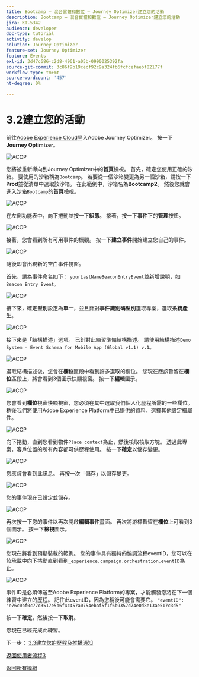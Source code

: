 ```yaml
---
title: Bootcamp — 混合實體和數位 — Journey Optimizer建立您的活動
description: Bootcamp — 混合實體和數位 — Journey Optimizer建立您的活動
jira: KT-5342
audience: developer
doc-type: tutorial
activity: develop
solution: Journey Optimizer
feature-set: Journey Optimizer
feature: Events
exl-id: 3d47c686-c2d8-4961-a05b-0990025392fa
source-git-commit: 3c86f9b19cecf92c9a324fb6fcfcefaebf82177f
workflow-type: tm+mt
source-wordcount: '457'
ht-degree: 0%

---
```


# 3.2建立您的活動

前往[Adobe Experience Cloud](https://experience.adobe.com)登入Adobe Journey Optimizer。 按一下&#x200B;**Journey Optimizer**。

![ACOP](./images/acophome.png)

您將被重新導向到Journey Optimizer中的&#x200B;**首頁**&#x200B;檢視。 首先，確定您使用正確的沙箱。 要使用的沙箱稱為`Bootcamp`。 若要從一個沙箱變更為另一個沙箱，請按一下&#x200B;**Prod**&#x200B;並從清單中選取該沙箱。 在此範例中，沙箱名為&#x200B;**Bootcamp2**。 然後您就會進入沙箱`Bootcamp`的&#x200B;**首頁**&#x200B;檢視。

![ACOP](./images/acoptriglp.png)

在左側功能表中，向下捲動並按一下&#x200B;**組態**。 接著，按一下&#x200B;**事件**&#x200B;下的&#x200B;**管理**&#x200B;按鈕。

![ACOP](./images/acopmenu.png)

接著，您會看到所有可用事件的概觀。 按一下&#x200B;**建立事件**&#x200B;開始建立您自己的事件。

![ACOP](./images/emptyevent.png)

隨後即會出現新的空白事件視窗。

首先，請為事件命名如下： `yourLastNameBeaconEntryEvent`並新增說明，如`Beacon Entry Event`。

![ACOP](./images/eventdescription.png)

接下來，確定&#x200B;**型別**&#x200B;設定為&#x200B;**單一**，並且針對&#x200B;**事件識別碼型別**&#x200B;選取專案，選取&#x200B;**系統產生**。

![ACOP](./images/eventidtype.png)

接下來是「結構描述」選項。 已針對此練習準備結構描述。 請使用結構描述`Demo System - Event Schema for Mobile App (Global v1.1) v.1`。

![ACOP](./images/eventschema.png)

選取結構描述後，您會在&#x200B;**欄位**&#x200B;區段中看到許多選取的欄位。 您現在應該暫留在&#x200B;**欄位**&#x200B;區段上，將會看到3個圖示快顯視窗。 按一下&#x200B;**編輯**&#x200B;圖示。

![ACOP](./images/eventpayload.png)

您會看到&#x200B;**欄位**&#x200B;視窗快顯視窗，您必須在其中選取我們個人化歷程所需的一些欄位。  稍後我們將使用Adobe Experience Platform中已提供的資料，選擇其他設定檔屬性。

![ACOP](./images/eventfields.png)

向下捲動，直到您看到物件`Place context`為止，然後核取核取方塊。 透過此專案，客戶位置的所有內容都可供歷程使用。 按一下&#x200B;**確定**&#x200B;以儲存變更。

![ACOP](./images/eventpayloadbr.png)

您應該會看到此訊息。 再按一次「儲存&#x200B;**&#x200B;**」以儲存變更。

![ACOP](./images/eventsave.png)

您的事件現在已設定並儲存。

![ACOP](./images/eventdone.png)

再次按一下您的事件以再次開啟&#x200B;**編輯事件**&#x200B;畫面。 再次將游標暫留在&#x200B;**欄位**&#x200B;上可看到3個圖示。 按一下&#x200B;**檢視**&#x200B;圖示。

![ACOP](./images/viewevent.png)

您現在將看到預期裝載的範例。
您的事件具有獨特的協調流程eventID，您可以在該承載中向下捲動直到看到`_experience.campaign.orchestration.eventID`為止。

![ACOP](./images/payloadeventID.png)

事件ID是必須傳送至Adobe Experience Platform的專案，才能觸發您將在下一個練習中建立的歷程。 記住此eventID，因為您稍後可能會需要它。
`"eventID": "e76c0bf0c77c3517e5b6f4c457a0754ebaf5f1f6b9357d74e0d8e13ae517c3d5"`

按一下&#x200B;**確定**，然後按一下&#x200B;**取消**。

您現在已經完成此練習。

下一步： [3.3建立您的歷程及推播通知](./ex3.md)

[返回使用者流程3](./uc3.md)

[返回所有模組](../../overview.md)
